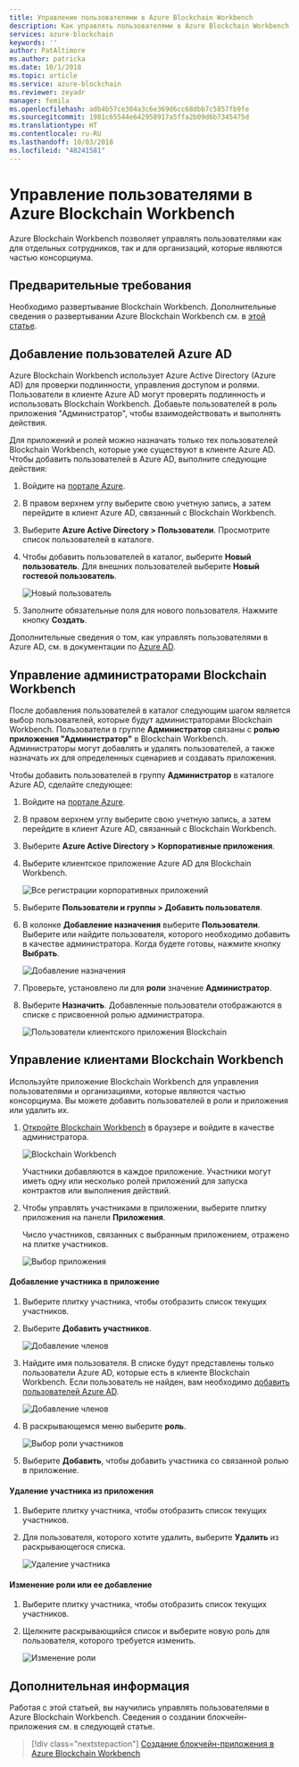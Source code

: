 ```yaml
---
title: Управление пользователями в Azure Blockchain Workbench
description: Как управлять пользователями в Azure Blockchain Workbench.
services: azure-blockchain
keywords: ''
author: PatAltimore
ms.author: patricka
ms.date: 10/1/2018
ms.topic: article
ms.service: azure-blockchain
ms.reviewer: zeyadr
manager: femila
ms.openlocfilehash: adb4b57ce304a3c6e369d6cc68dbb7c5857fb9fe
ms.sourcegitcommit: 1981c65544e642958917a5ffa2b09d6b7345475d
ms.translationtype: HT
ms.contentlocale: ru-RU
ms.lasthandoff: 10/03/2018
ms.locfileid: "48241581"
---
```

# <a name="manage-users-in-azure-blockchain-workbench"></a>Управление пользователями в Azure Blockchain Workbench

Azure Blockchain Workbench позволяет управлять пользователями как для отдельных сотрудников, так и для организаций, которые являются частью консорциума.

## <a name="prerequisites"></a>Предварительные требования

Необходимо развертывание Blockchain Workbench. Дополнительные сведения о развертывании Azure Blockchain Workbench см. в [этой статье](deploy.md).

## <a name="add-azure-ad-users"></a>Добавление пользователей Azure AD

Azure Blockchain Workbench использует Azure Active Directory (Azure AD) для проверки подлинности, управления доступом и ролями. Пользователи в клиенте Azure AD могут проверять подлинность и использовать Blockchain Workbench. Добавьте пользователей в роль приложения "Администратор", чтобы взаимодействовать и выполнять действия.

Для приложений и ролей можно назначать только тех пользователей Blockchain Workbench, которые уже существуют в клиенте Azure AD. Чтобы добавить пользователей в Azure AD, выполните следующие действия:

1.  Войдите на [портале Azure](https://portal.azure.com).
2.  В правом верхнем углу выберите свою учетную запись, а затем перейдите в клиент Azure AD, связанный с Blockchain Workbench.
3.  Выберите **Azure Active Directory > Пользователи**. Просмотрите список пользователей в каталоге.
4.  Чтобы добавить пользователей в каталог, выберите **Новый пользователь**. Для внешних пользователей выберите **Новый гостевой пользователь**.

    ![Новый пользователь](./media/manage-users/add-ad-user.png)

5.  Заполните обязательные поля для нового пользователя. Нажмите кнопку **Создать**.

Дополнительные сведения о том, как управлять пользователями в Azure AD, см. в документации по [Azure AD](../../active-directory/fundamentals/add-users-azure-active-directory.md).

## <a name="manage-blockchain-workbench-administrators"></a>Управление администраторами Blockchain Workbench

После добавления пользователей в каталог следующим шагом является выбор пользователей, которые будут администраторами Blockchain Workbench. Пользователи в группе **Администратор** связаны с **ролью приложения "Администратор"** в Blockchain Workbench. Администраторы могут добавлять и удалять пользователей, а также назначать их для определенных сценариев и создавать приложения.

Чтобы добавить пользователей в группу **Администратор** в каталоге Azure AD, сделайте следующее:

1.  Войдите на [портале Azure](https://portal.azure.com).
2.  В правом верхнем углу выберите свою учетную запись, а затем перейдите в клиент Azure AD, связанный с Blockchain Workbench.
3.  Выберите **Azure Active Directory > Корпоративные приложения**.
4.  Выберите клиентское приложение Azure AD для Blockchain Workbench.
    
    ![Все регистрации корпоративных приложений](./media/manage-users/select-blockchain-client-app.png)

5.  Выберите **Пользователи и группы > Добавить пользователя**.
6.  В колонке **Добавление назначения** выберите **Пользователи**. Выберите или найдите пользователя, которого необходимо добавить в качестве администратора. Когда будете готовы, нажмите кнопку **Выбрать**.

    ![Добавление назначения](./media/manage-users/add-user-assignment.png)

9.  Проверьте, установлено ли для **роли** значение **Администратор**.
10. Выберите **Назначить**. Добавленные пользователи отображаются в списке с присвоенной ролью администратора.

    ![Пользователи клиентского приложения Blockchain](./media/manage-users/blockchain-admin-list.png)

## <a name="managing-blockchain-workbench-members"></a>Управление клиентами Blockchain Workbench

Используйте приложение Blockchain Workbench для управления пользователями и организациями, которые являются частью консорциума. Вы можете добавить пользователей в роли и приложения или удалить их.

1. [Откройте Blockchain Workbench](deploy.md#blockchain-workbench-web-url) в браузере и войдите в качестве администратора.

    ![Blockchain Workbench](./media/manage-users/blockchain-workbench-applications.png)

    Участники добавляются в каждое приложение. Участники могут иметь одну или несколько ролей приложений для запуска контрактов или выполнения действий.

2. Чтобы управлять участниками в приложении, выберите плитку приложения на панели **Приложения**.

    Число участников, связанных с выбранным приложением, отражено на плитке участников.

    ![Выбор приложения](./media/manage-users/blockchain-workbench-select-application.png)


#### <a name="add-member-to-application"></a>Добавление участника в приложение

1. Выберите плитку участника, чтобы отобразить список текущих участников.
2. Выберите **Добавить участников**.

    ![Добавление членов](./media/manage-users/application-add-members.png)

3. Найдите имя пользователя.  В списке будут представлены только пользователи Azure AD, которые есть в клиенте Blockchain Workbench. Если пользователь не найден, вам необходимо [добавить пользователей Azure AD](#add-azure-ad-users).

    ![Добавление членов](./media/manage-users/find-user.png)

4. В раскрывающемся меню выберите **роль**.

    ![Выбор роли участников](./media/manage-users/application-select-role.png)

5. Выберите **Добавить**, чтобы добавить участника со связанной ролью в приложение.

#### <a name="remove-member-from-application"></a>Удаление участника из приложения

1. Выберите плитку участника, чтобы отобразить список текущих участников.
2. Для пользователя, которого хотите удалить, выберите **Удалить** из раскрывающегося списка.

    ![Удаление участника](./media/manage-users/application-remove-member.png)

#### <a name="change-or-add-role"></a>Изменение роли или ее добавление

1. Выберите плитку участника, чтобы отобразить список текущих участников.
2. Щелкните раскрывающийся список и выберите новую роль для пользователя, которого требуется изменить.

    ![Изменение роли](./media/manage-users/application-change-role.png)

## <a name="next-steps"></a>Дополнительная информация

Работая с этой статьей, вы научились управлять пользователями в Azure Blockchain Workbench. Сведения о создании блокчейн-приложения см. в следующей статье.

> [!div class="nextstepaction"]
> [Создание блокчейн-приложения в Azure Blockchain Workbench](create-app.md)
